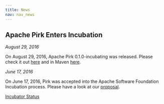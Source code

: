 ```yaml
---
title: News
nav: nav_news
---
```


## Apache Pirk Enters Incubation


*August 29, 2016*

On August 29, 2016, Apache Pirk 0.1.0-incubating was released. Please check it out [here](https://dist.apache.org/repos/dist/release/incubator/pirk/0.1.0-incubating/) and in Maven [here](https://mvnrepository.com/artifact/org.apache.pirk/apache-pirk).


*June 17, 2016*

On June 17, 2016, Pirk was accepted into the Apache Software Foundation Incubation process. Please have a look at our [proposal](http://wiki.apache.org/incubator/PirkProposal).

[Incubator Status](http://incubator.apache.org/projects/pirk.html)